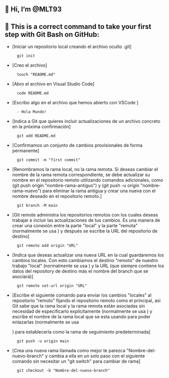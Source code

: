 <!---
MLT93/MLT93 is a ✨ special ✨ repository because its `README.md` (this file) appears on your GitHub profile.
You can click the Preview link to take a look at your changes.
--->

## 👋 Hi, I’m @MLT93

## 👀 This is a correct command to take your first step with Git Bash on GitHub:
- [Iniciar un repositorio local creando el archivo oculto .git]

        git init

- [Creo el archivo] 

        touch "README.md"

- [Abro el archivo en Visual Studio Code] 

        code README.md

- [Escribo algo en el archivo que hemos abierto con VSCode ]

        - Hola Mundo!

- [Indica a Git que quieres incluir actualizaciones de un archivo concreto en la próxima confirmación]

        git add README.md 

- [Confirmamos un conjunto de cambios provisionales de forma permanente]

        git commit -m "first commit"

- [Renombramos la rama local, no la rama remota. Si deseas cambiar el nombre de la rama remota correspondiente, se debe actualizar su nombre en el repositorio remoto utilizando comandos adicionales, como (git push origin "nombre-rama-antiguo") y (git push -u origin "nombre-rama-nuevo") para eliminar la rama antigua y crear una nueva con el nombre deseado en el repositorio remoto.] 

        git branch -M main

- [Git remote administra los repositorios remotos con los cuales deseas trabajar e incluir las actualizaciones de tus cambios. Es una manera de crear una conexión entre la parte "local" y la parte "remota" (normalmente se usa <origin>) y después se escribe la URL del repositorio de destino]

        git remote add origin "URL"

- [Indica que deseas actualizar una nueva URL en la cual guardaremos los cambios locales. Con esto cambiamos el destino "remoto" de nuestro trabajo "local" (normalmente se usa <origin>) y la URL (que siempre contiene los datos del repository de destino más el nombre del branch que se asociará)]

        git remote set-url origin "URL"

- [Escribe el siguiente comando para enviar los cambios "locales" al repositorio "remoto" fijando el repositorio remoto como el principal, asi Git sabe que la rama local y la rama remota están asociadas sin necesidad de especificarlo explícitamente (normalmente se usa <origin>) y escribe el nombre de la rama local que se esta usando para poder enlazarlas (normalmente se usa <main>) para establecerla como la rama de seguimiento predeterminada]

        git push -u origin main 

- [Crea una nueva rama llamada como mejor te parezca "Nombre-del-nuevo-branch" y cambia a ella en un solo paso con el siguiente comando sin necesitar un "git switch" para cambiar de rama]

        git checkout -b "Nombre-del-nuevo-branch" 
